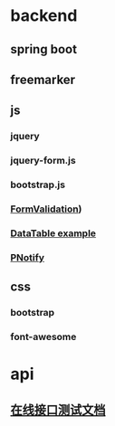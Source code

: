 # backend

## spring boot

## freemarker

## js

### jquery
### jquery-form.js
### bootstrap.js
### [FormValidation](http://formvalidation.io))
### [DataTable example](http://datatables.club/example/)
### [PNotify]()

## css

### bootstrap
### font-awesome

# api

## [在线接口测试文档](http://localhost:8088/swagger-ui.html)